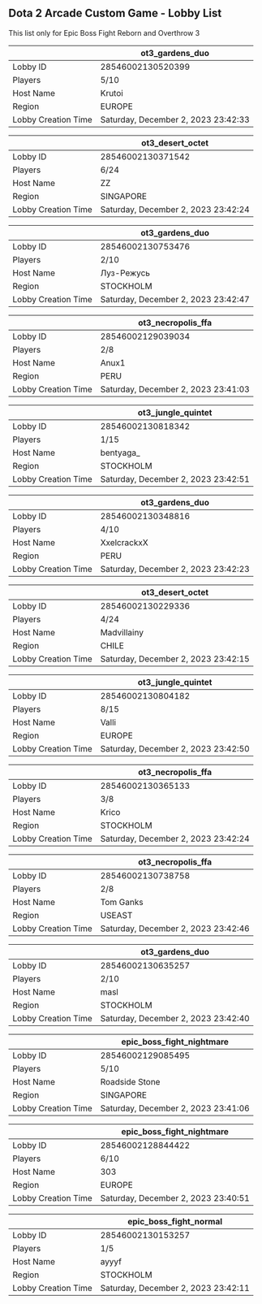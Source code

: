 ## Dota 2 Arcade Custom Game - Lobby List

This list only for Epic Boss Fight Reborn and Overthrow 3

|  | ot3_gardens_duo |
| ------ | ------ |
| Lobby ID | 28546002130520399 |
| Players | 5/10 |
| Host Name | Krutoi |
| Region | EUROPE |
| Lobby Creation Time | Saturday, December 2, 2023 23:42:33 |


|  | ot3_desert_octet |
| ------ | ------ |
| Lobby ID | 28546002130371542 |
| Players | 6/24 |
| Host Name | ZZ |
| Region | SINGAPORE |
| Lobby Creation Time | Saturday, December 2, 2023 23:42:24 |


|  | ot3_gardens_duo |
| ------ | ------ |
| Lobby ID | 28546002130753476 |
| Players | 2/10 |
| Host Name | Луз-Режусь |
| Region | STOCKHOLM |
| Lobby Creation Time | Saturday, December 2, 2023 23:42:47 |


|  | ot3_necropolis_ffa |
| ------ | ------ |
| Lobby ID | 28546002129039034 |
| Players | 2/8 |
| Host Name | Anux1 |
| Region | PERU |
| Lobby Creation Time | Saturday, December 2, 2023 23:41:03 |


|  | ot3_jungle_quintet |
| ------ | ------ |
| Lobby ID | 28546002130818342 |
| Players | 1/15 |
| Host Name | bentyaga_ |
| Region | STOCKHOLM |
| Lobby Creation Time | Saturday, December 2, 2023 23:42:51 |


|  | ot3_gardens_duo |
| ------ | ------ |
| Lobby ID | 28546002130348816 |
| Players | 4/10 |
| Host Name | XxelcrackxX |
| Region | PERU |
| Lobby Creation Time | Saturday, December 2, 2023 23:42:23 |


|  | ot3_desert_octet |
| ------ | ------ |
| Lobby ID | 28546002130229336 |
| Players | 4/24 |
| Host Name | Madvillainy |
| Region | CHILE |
| Lobby Creation Time | Saturday, December 2, 2023 23:42:15 |


|  | ot3_jungle_quintet |
| ------ | ------ |
| Lobby ID | 28546002130804182 |
| Players | 8/15 |
| Host Name | Valli |
| Region | EUROPE |
| Lobby Creation Time | Saturday, December 2, 2023 23:42:50 |


|  | ot3_necropolis_ffa |
| ------ | ------ |
| Lobby ID | 28546002130365133 |
| Players | 3/8 |
| Host Name | Krico |
| Region | STOCKHOLM |
| Lobby Creation Time | Saturday, December 2, 2023 23:42:24 |


|  | ot3_necropolis_ffa |
| ------ | ------ |
| Lobby ID | 28546002130738758 |
| Players | 2/8 |
| Host Name | Tom Ganks |
| Region | USEAST |
| Lobby Creation Time | Saturday, December 2, 2023 23:42:46 |


|  | ot3_gardens_duo |
| ------ | ------ |
| Lobby ID | 28546002130635257 |
| Players | 2/10 |
| Host Name | masl |
| Region | STOCKHOLM |
| Lobby Creation Time | Saturday, December 2, 2023 23:42:40 |


|  | epic_boss_fight_nightmare |
| ------ | ------ |
| Lobby ID | 28546002129085495 |
| Players | 5/10 |
| Host Name | Roadside Stone |
| Region | SINGAPORE |
| Lobby Creation Time | Saturday, December 2, 2023 23:41:06 |


|  | epic_boss_fight_nightmare |
| ------ | ------ |
| Lobby ID | 28546002128844422 |
| Players | 6/10 |
| Host Name | 303 |
| Region | EUROPE |
| Lobby Creation Time | Saturday, December 2, 2023 23:40:51 |


|  | epic_boss_fight_normal |
| ------ | ------ |
| Lobby ID | 28546002130153257 |
| Players | 1/5 |
| Host Name | ayyyf |
| Region | STOCKHOLM |
| Lobby Creation Time | Saturday, December 2, 2023 23:42:11 |


